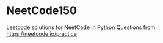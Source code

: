 # NeetCode150
Leetcode solutions for NeetCode in Python
Questions from: https://neetcode.io/practice
